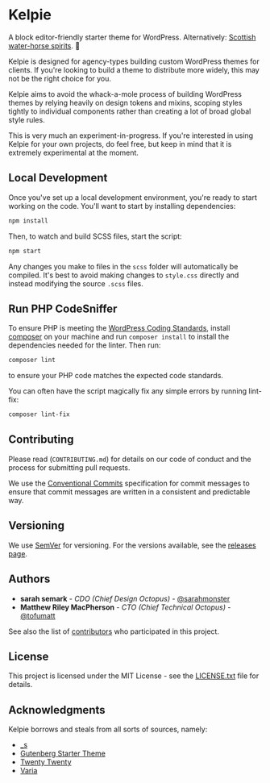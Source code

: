 # Kelpie

A block editor-friendly starter theme for WordPress. Alternatively: [Scottish water-horse spirits](https://en.wikipedia.org/wiki/Kelpie). 🦄

Kelpie is designed for agency-types building custom WordPress themes for clients. If you're looking to build a theme to distribute more widely, this may not be the right choice for you.

Kelpie aims to avoid the whack-a-mole process of building WordPress themes by relying heavily on design tokens and mixins, scoping styles tightly to individual components rather than creating a lot of broad global style rules. 

This is very much an experiment-in-progress. If you're interested in using Kelpie for your own projects, do feel free, but keep in mind that it is extremely experimental at the moment.

## Local Development

Once you've set up a local development environment, you're ready to start working on the code. You'll want to start by installing dependencies:

```bash
npm install
```

Then, to watch and build SCSS files, start the script:

```bash
npm start
```

Any changes you make to files in the `scss` folder will automatically be compiled. It's best to avoid making changes to `style.css` directly and instead modifying the source `.scss` files.

## Run PHP CodeSniffer

To ensure PHP is meeting the [WordPress Coding Standards](https://make.wordpress.org/core/handbook/best-practices/coding-standards/), install [composer](https://getcomposer.org/) on your machine and run `composer install` to install the dependencies needed for the linter. Then run:

```bash
composer lint
```

to ensure your PHP code matches the expected code standards.

You can often have the script magically fix any simple errors by running lint-fix:

```bash
composer lint-fix
```

## Contributing

Please read (`CONTRIBUTING.md`) for details on our code of conduct and the process for submitting pull requests.

We use the [Conventional Commits](https://www.conventionalcommits.org/) specification for commit messages to ensure that commit messages are written in a consistent and predictable way.

## 

## Versioning

We use [SemVer](http://semver.org/) for versioning. For the versions available, see the [releases page](https://github.com/octopusthink/kelpie/releases).

## 

## Authors

- **sarah semark** - *CDO (Chief Design Octopus)* - [@sarahmonster](https://github.com/sarahmonster)
- **Matthew Riley MacPherson** - *CTO (Chief Technical Octopus)* - [@tofumatt](https://github.com/tofumatt)

See also the list of [contributors](https://github.com/octopusthink/kelpie/contributors) who participated in this project.

## 

## License

This project is licensed under the MIT License - see the [LICENSE.txt](https://github.com/octopusthink/kelpie/blob/master/LICENSE.txt) file for details.

## 

## Acknowledgments

Kelpie borrows and steals from all sorts of sources, namely:

- [_s](https://github.com/Automattic/_s)
- [Gutenberg Starter Theme](https://github.com/WordPress/gutenberg-starter-theme)
- [Twenty Twenty](https://wordpress.org/themes/twentytwenty/)
- [Varia](https://github.com/Automattic/themes/blob/master/varia)
